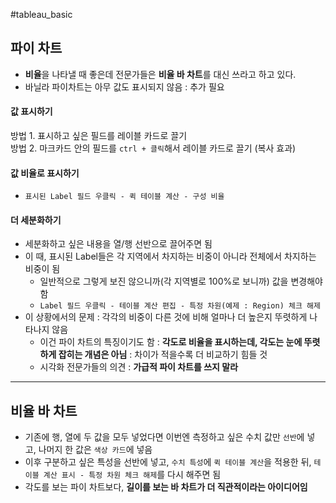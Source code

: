 #tableau_basic 
## 파이 차트
- **비율**을 나타낼 때 좋은데 전문가들은 **비율 바 차트**를 대신 쓰라고 하고 있다.
- 바닐라 파이차트는 아무 값도 표시되지 않음 : 추가 필요

#### 값 표시하기
방법 1. 표시하고 싶은 필드를 레이블 카드로 끌기  
방법 2. 마크카드 안의 필드를 `ctrl + 클릭`해서 레이블 카드로 끌기 (복사 효과) 

#### 값 비율로 표시하기
- `표시된 Label 필드 우클릭 - 퀵 테이블 계산 - 구성 비율`

#### 더 세분화하기
- 세분화하고 싶은 내용을 열/행 선반으로 끌어주면 됨
- 이 때, 표시된 Label들은 각 지역에서 차지하는 비중이 아니라 전체에서 차지하는 비중이 됨
	- 일반적으로 그렇게 보진 않으니까(각 지역별로 100%로 보니까) 값을 변경해야 함
	- `Label 필드 우클릭 - 테이블 계산 편집 - 특정 차원(예제 : Region) 체크 해제`
- 이 상황에서의 문제 : 각각의 비중이 다른 것에 비해 얼마나 더 높은지 뚜렷하게 나타나지 않음
	- 이건 파이 차트의 특징이기도 함 : **각도로 비율을 표시하는데, 각도는 눈에 뚜렷하게 잡히는 개념은 아님** : 차이가 적을수록 더 비교하기 힘들 것 
	- 시각화 전문가들의 의견 : **가급적 파이 차트를 쓰지 말라**
---
## 비율 바 차트
- 기존에 행, 열에 두 값을 모두 넣었다면 이번엔 측정하고 싶은 수치 값만 `선반`에 넣고, 나머지 한 값은 `색상 카드`에 넣음
- 이후 구분하고 싶은 특성을 선반에 넣고, `수치 특성`에 `퀵 테이블 계산`을 적용한 뒤, `테이블 계산 표시 - 특정 차원 체크 해제`를 다시 해주면 됨
- 각도를 보는 파이 차트보다, **길이를 보는 바 차트가 더 직관적이라는 아이디어임**
